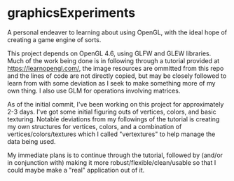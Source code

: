 # graphicsExperiments


A personal endeaver to learning about using OpenGL, with the ideal hope of creating a game engine of sorts.

This project depends on OpenGL 4.6, using GLFW and GLEW libraries.  Much of the work being done is in following through a tutorial provided at https://learnopengl.com/, the image resources are ommitted from this repo and the lines of code are not directly copied, but may be closely followed to learn from with some deviation as I seek to make something more of my own thing.  I also use GLM for operations involving matrices.

As of the initial commit, I've been working on this project for approximately 2-3 days.  I've got some initial figuring outs of vertices, colors, and basic texturing.  Notable deviations from my followings of the tutorial is creating my own structures for vertices, colors, and a combination of vertices/colors/textures which I called "vertextures" to help manage the data being used.

My immediate plans is to continue through the tutorial, followed by (and/or in conjunction with) making it more robust/flexible/clean/usable so that I could maybe make a "real" application out of it.